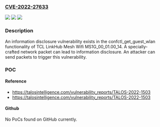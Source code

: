 ### [CVE-2022-27633](https://cve.mitre.org/cgi-bin/cvename.cgi?name=CVE-2022-27633)
![](https://img.shields.io/static/v1?label=Product&message=LinkHub%20Mesh%20Wifi&color=blue)
![](https://img.shields.io/static/v1?label=Version&message=%3D%20MS1G_00_01.00_14%20&color=brighgreen)
![](https://img.shields.io/static/v1?label=Vulnerability&message=CWE-200%3A%20Information%20Exposure&color=brighgreen)

### Description

An information disclosure vulnerability exists in the confctl_get_guest_wlan functionality of TCL LinkHub Mesh Wifi MS1G_00_01.00_14. A specially-crafted network packet can lead to information disclosure. An attacker can send packets to trigger this vulnerability.

### POC

#### Reference
- https://talosintelligence.com/vulnerability_reports/TALOS-2022-1503
- https://talosintelligence.com/vulnerability_reports/TALOS-2022-1503

#### Github
No PoCs found on GitHub currently.

